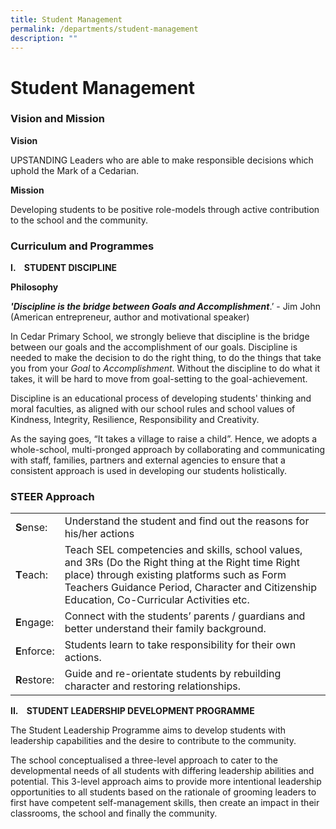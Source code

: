 ```yaml
---
title: Student Management
permalink: /departments/student-management
description: ""
---
```

# **Student Management**

  
### Vision and Mission

**Vision**

UPSTANDING Leaders who are able to make responsible decisions which uphold the Mark of a Cedarian.

**Mission**

Developing students to be positive role-models through active contribution to the school and the community.


### Curriculum and Programmes

  

**I.    STUDENT DISCIPLINE**

**Philosophy**

**_'Discipline is the bridge between Goals and Accomplishment_**.’ - Jim John (American entrepreneur, author and motivational speaker)

In Cedar Primary School, we strongly believe that discipline is the bridge between our goals and the accomplishment of our goals. Discipline is needed to make the decision to do the right thing, to do the things that take you from your _Goal_ to _Accomplishment_. Without the discipline to do what it takes, it will be hard to move from goal-setting to the goal-achievement.

Discipline is an educational process of developing students' thinking and moral faculties, as aligned with our school rules and school values of Kindness, Integrity, Resilience, Responsibility and Creativity.  
  
As the saying goes, “It takes a village to raise a child”. Hence, we adopts a whole-school, multi-pronged approach by collaborating and communicating with staff, families, partners and external agencies to ensure that a consistent approach is used in developing our students holistically.

  

### STEER Approach

  

|  	|  	|
|---	|---	|
| **S**ense: 	| Understand the student and find out the reasons for his/her actions 	|
| **T**each: 	| Teach SEL competencies and skills, school values, and 3Rs (Do the Right thing at the Right time Right place) through existing platforms such as Form Teachers Guidance Period, Character and Citizenship Education, Co-Curricular Activities etc. 	|
| **E**ngage: 	| Connect with the students’ parents / guardians and better understand their family background. 	|
| **E**nforce: 	| Students learn to take responsibility for their own actions. 	|
| **R**estore: 	| Guide and re-orientate students by rebuilding character and restoring relationships. 	|

  

  

**II.    STUDENT LEADERSHIP DEVELOPMENT PROGRAMME**

  

The Student Leadership Programme aims to develop students with leadership capabilities and the desire to contribute to the community.

  

The school conceptualised a three-level approach to cater to the developmental needs of all students with differing leadership abilities and potential. This 3-level approach aims to provide more intentional leadership opportunities to all students based on the rationale of grooming leaders to first have competent self-management skills, then create an impact in their classrooms, the school and finally the community.